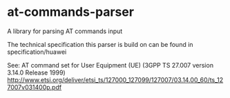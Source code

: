 # at-commands-parser
A library for parsing AT commands input

The technical specification this parser is build on can be found in specification/huawei

See: AT command set for User Equipment (UE) (3GPP TS 27.007 version 3.14.0 Release 1999)
http://www.etsi.org/deliver/etsi_ts/127000_127099/127007/03.14.00_60/ts_127007v031400p.pdf



